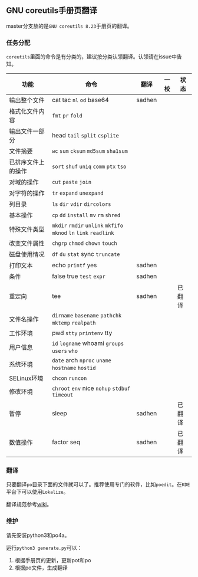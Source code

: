 ## GNU coreutils手册页翻译

master分支放的是`GNU coreutils 8.23`手册页的翻译。

### 任务分配
`coreutils`里面的命令是有分类的，建议按分类认领翻译。认领请在issue中告知。

功能 | 命令| 翻译 | 一校 | 状态
-----|-----|------|------|-----
输出整个文件 | cat tac `nl` `od` base64 | sadhen | |
格式化文件内容 | `fmt` `pr` `fold` | | |
输出文件一部分 | head `tail` `split` `csplite` | | |
文件摘要 | `wc` `sum` `cksum` `md5sum` `sha1sum` | | |
已排序文件上的操作 | `sort` `shuf` `uniq` `comm` `ptx` `tso` | | |
对域的操作 | `cut` `paste` `join` | | |
对字符的操作 | `tr` `expand` `unexpand` | | |
列目录 | `ls` `dir` `vdir` `dircolors` | | |
基本操作 | `cp` `dd` `install` `mv` `rm` `shred` | | |
特殊文件类型 | `mkdir` `rmdir` `unlink` `mkfifo` `mknod` `ln` `link` `readlink` | | |
改变文件属性 | `chgrp` `chmod` `chown` `touch` | | |
磁盘使用情况 | `df` `du` `stat` sync `truncate` | | |
打印文本 | echo `printf` yes | sadhen | | 
条件 | false true `test` `expr` | sadhen | |
重定向 | tee | sadhen | | 已翻译
文件名操作 | `dirname` `basename` `pathchk` `mktemp` `realpath` | | |
工作环境 | pwd `stty` `printenv` tty | | |
用户信息 | `id` `logname` whoami `groups` `users` `who`| | |
系统环境 | `date` arch `nproc` `uname` `hostname` `hostid`| | |
SELinux环境 | `chcon` `runcon` | | |
修改环境 | `chroot` `env` nice `nohup` `stdbuf` `timeout` | | |
暂停 | sleep | sadhen | | 已翻译
数值操作 | factor seq | sadhen | | 已翻译


### 翻译
只要翻译`po`目录下面的文件就可以了。推荐使用专门的软件，比如`poedit`。在`KDE`平台下可以使用`Lokalize`。

翻译规范参考[wiki](https://github.com/man-pages-zh/wiki/wiki/%E7%BF%BB%E8%AF%91%E8%A7%84%E8%8C%83)。

### 维护
请先安装python3和po4a。

运行`python3 generate.py`可以：

1. 根据手册页的更新，更新pot和po
2. 根据po文件，生成翻译
